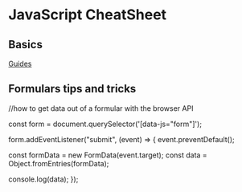 # JavaScript CheatSheet

## Basics

<a href="https://www.codecademy.com/resources/cheatsheets/language/javascript">Guides</a>

## Formulars tips and tricks

//how to get data out of a formular with the browser API

const form = document.querySelector('[data-js="form"]');

form.addEventListener("submit", (event) => {
  event.preventDefault();

  const formData = new FormData(event.target);
  const data = Object.fromEntries(formData);

  console.log(data);
});
